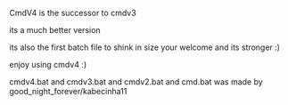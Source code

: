 CmdV4 is the successor to cmdv3

its a much better version

its also the first batch file to shink in size
your welcome 
and its stronger :)

enjoy using cmdv4 :)

cmdv4.bat and cmdv3.bat and cmdv2.bat and cmd.bat was made by good_night_forever/kabecinha11

